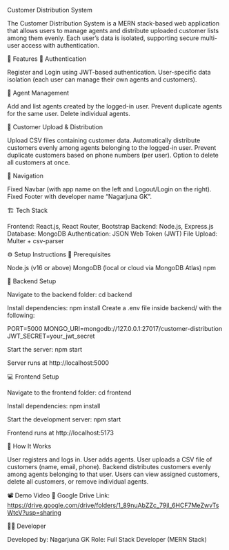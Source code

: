 Customer Distribution System

The Customer Distribution System is a MERN stack-based web application that allows users to manage agents and distribute uploaded customer lists among them evenly.
Each user’s data is isolated, supporting secure multi-user access with authentication.

🚀 Features
🔐 Authentication

Register and Login using JWT-based authentication.
User-specific data isolation (each user can manage their own agents and customers).

👥 Agent Management

Add and list agents created by the logged-in user.
Prevent duplicate agents for the same user.
Delete individual agents.

📂 Customer Upload & Distribution

Upload CSV files containing customer data.
Automatically distribute customers evenly among agents belonging to the logged-in user.
Prevent duplicate customers based on phone numbers (per user).
Option to delete all customers at once.

🧭 Navigation

Fixed Navbar (with app name on the left and Logout/Login on the right).
Fixed Footer with developer name “Nagarjuna GK”.

🏗️ Tech Stack

Frontend: React.js, React Router, Bootstrap
Backend: Node.js, Express.js
Database: MongoDB
Authentication: JSON Web Token (JWT)
File Upload: Multer + csv-parser

⚙️ Setup Instructions
🔧 Prerequisites

Node.js (v16 or above)
MongoDB (local or cloud via MongoDB Atlas)
npm

🧩 Backend Setup

Navigate to the backend folder:
cd backend

Install dependencies:
npm install
Create a .env file inside backend/ with the following:

PORT=5000
MONGO_URI=mongodb://127.0.0.1:27017/customer-distribution
JWT_SECRET=your_jwt_secret

Start the server:
npm start

Server runs at http://localhost:5000

💻 Frontend Setup

Navigate to the frontend folder:
cd frontend

Install dependencies:
npm install

Start the development server:
npm start

Frontend runs at http://localhost:5173

🧠 How It Works

User registers and logs in.
User adds agents.
User uploads a CSV file of customers (name, email, phone).
Backend distributes customers evenly among agents belonging to that user.
Users can view assigned customers, delete all customers, or remove individual agents.

📽️ Demo Video
🎥 Google Drive Link: https://drive.google.com/drive/folders/1_89nuAbZZc_79jl_6HCF7MeZwvTsWtcV?usp=sharing

👨‍💻 Developer

Developed by: Nagarjuna GK
Role: Full Stack Developer (MERN Stack)